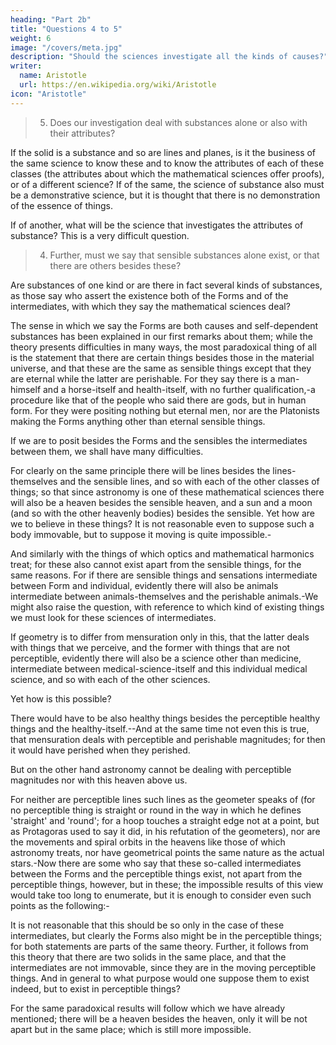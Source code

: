```yaml
---
heading: "Part 2b"
title: "Questions 4 to 5"
weight: 6
image: "/covers/meta.jpg"
description: "Should the sciences investigate all the kinds of causes?"
writer:
  name: Aristotle 
  url: https://en.wikipedia.org/wiki/Aristotle
icon: "Aristotle"
---
```




> 5. Does our investigation deal with substances alone or also with their attributes? 

If the solid is a substance and so are lines and planes, is it the business of the same science to know these and to know the attributes of each of these classes (the attributes about which the mathematical sciences offer proofs), or of a different science? If of the same, the science of substance also must be a demonstrative science, but it is thought that there is no demonstration of the essence of things.

If of another, what will be the science that investigates the attributes of substance? This is a very difficult question.


> 4. Further, must we say that sensible substances alone exist, or that there are others besides these? 

Are substances of one kind or are there in fact several kinds of substances, as those say who assert the existence both of the Forms and of the intermediates, with which they say the mathematical sciences deal?

The sense in which we say the Forms are both causes and self-dependent substances has been explained in our first remarks about them; while the theory presents difficulties in many ways, the most paradoxical thing of all is the statement that there are certain things besides those in the material universe, and that these are the same as sensible things except that they are eternal while the latter are perishable. For they say there is a man-himself and a horse-itself and health-itself, with no further qualification,-a procedure like that of the people who said there are gods, but in human form. For they were positing nothing but eternal men, nor are the Platonists making the Forms anything other than eternal sensible things.

If we are to posit besides the Forms and the sensibles the intermediates between them, we shall have many difficulties. 

For clearly on the same principle there will be lines besides the lines-themselves and the sensible lines, and so with each of the other classes of things; so that since astronomy is one of these mathematical sciences there will also be a heaven besides the sensible heaven, and a sun and a moon (and so with the other heavenly bodies) besides the sensible. Yet how are we to believe in these things? It is not reasonable even to suppose such a body immovable, but to suppose it moving is quite impossible.-

And similarly with the things of which optics and mathematical harmonics treat; for these also cannot exist apart from the sensible things, for the same reasons. For if there are sensible things and sensations intermediate between Form and individual, evidently there will also be animals intermediate between animals-themselves and the perishable animals.-We might also raise the question, with reference to which kind of existing things we must look for these sciences of intermediates. 

If geometry is to differ from mensuration only in this, that the latter deals with things that we perceive, and the former with things that are not perceptible, evidently there will also be a science other than medicine, intermediate between medical-science-itself and this individual medical science, and so with each of the other sciences. 

Yet how is this possible? 

There would have to be also healthy things besides the perceptible healthy things and the healthy-itself.--And at the same time not even this is true, that mensuration deals with perceptible and perishable magnitudes; for then it would have perished when they perished.

But on the other hand astronomy cannot be dealing with perceptible magnitudes nor with this heaven above us. 

For neither are perceptible lines such lines as the geometer speaks of (for no perceptible thing is straight or round in the way in which he defines 'straight' and 'round'; for a hoop touches a straight edge not at a point, but as Protagoras used to say it did, in his refutation of the geometers), nor are the movements and spiral orbits in the heavens like those of which astronomy treats, nor have geometrical points the same nature as the actual stars.-Now there are some who say that these so-called intermediates between the Forms and the perceptible things exist, not apart from the perceptible things, however, but in these; the impossible results of this view would take too long to enumerate, but it is enough to consider even such points as the following:-

It is not reasonable that this should be so only in the case of these intermediates, but clearly the Forms also might be in the perceptible things; for both statements are parts of the same theory. Further, it follows from this theory that there are two solids in the same place, and that the intermediates are not immovable, since they are in the moving perceptible things. And in general to what purpose would one suppose them to exist indeed, but to exist in perceptible things? 

For the same paradoxical results will follow which we have already mentioned; there will be a heaven besides the heaven, only it will be not apart but in the same place; which is still more impossible.

